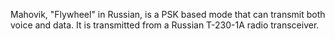 Mahovik, "Flywheel" in Russian, is a PSK based mode that can transmit both voice and data. It is transmitted from a Russian T-230-1A radio transceiver.